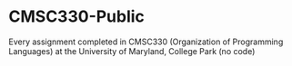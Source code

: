# CMSC330-Public
Every assignment completed in CMSC330 (Organization of Programming Languages) at the University of Maryland, College Park (no code)
